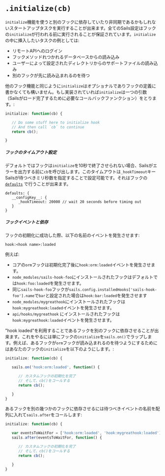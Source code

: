 # `.initialize(cb)`

`initialize`機能を使うと別のフックに依存していたり非同期であるかもしれないスタートアップタスクを実行することが出来ます。全てのSails設定はフックの`initialize`が行われる前に実行されることが保証されています。`initialize`の中に挿入したいタスクの例としては:

* リモートAPIへのログイン
* フックメソッドれつかれるデータベースからの読み込み
* ユーザーによって設定されたディレクトリからのサポートファイルの読み込み
* 別のフックが先に読み込まれるのを待つ

他のフック機能と同じように`initialize`はオプショナルでありフックの定義に書かなくても構いません。もし実装されていれば`initialize`は一つの引数（Sailsがロード完了するために必要なコールバックファンクション）をとります。:

```javascript
initialize: function(cb) {

   // Do some stuff here to initialize hook
   // And then call `cb` to continue
   return cb();

}
```

##### フックのタイムアウト設定

デフォルトではフックは`initialize`を10秒で終了させられない場合、Sailsがエラーを出力する前に`cb`を呼び出します。このタイムアウトは`_hookTimeout`キーSailsが待つべきミリ秒数を指定することで設定可能です。それはフックの[`defaults`](http://sailsjs.org/documentation/concepts/extending-sails/Hooks/hookspec/defaults.html) で行うことが出来ます。

```
defaults: {
   __configKey__: {
      _hookTimeout: 20000 // wait 20 seconds before timing out
   }
}
```

##### フックイベントと依存

フックの初期化に成功した際、以下の名前のイベントを発生させます:

`hook:<hook name>:loaded`

例えば:

* コアの`orm`フックは初期化完了後に`hook:orm:loaded`イベントを発生させます。
* `node_modules/sails-hook-foo`にインストールされたフックはデフォルトでは`hook:foo:loaded`を発生させます。
* 同じ`sails-hook-foo`フックが`sails.config.installedHooks['sails-hook-foo'].name`で`bar`と設定された場合は`hook:bar:loaded`を発生させます
* `node_modules/mygreathook`にインストールされたフックは`hook:mygreathook:loaded`イベントを発生させます。
* `api/hooks/mygreathook` にインストールされたフックは`hook:mygreathook:loaded`イベントを発生させます。

"hook loaded"を利用することであるフックを別のフックに依存させることが出来ます。これをやるには単にフックの`initialize`を`sails.on()`でラップします。例えば、あるフックが`orm`フックが読み込まれるのを待つようにするためにはあなたのフックの`initialize`を以下のようにします。:

```javascript
initialize: function(cb) {

   sails.on('hook:orm:loaded', function() {

      // カスタムフックの初期化を完了
      // そして、cb()をコールする
      return cb();

   }
}
```

あるフックを別の幾つかのフックに依存させるには待つべきイベントの名前を配列に入れて`sails.after`をコールします:

```javascript
initialize: function(cb) {

   var eventsToWaitFor = ['hook:orm:loaded', 'hook:mygreathook:loaded'];
   sails.after(eventsToWaitFor, function() {

      // カスタムフックの初期化を完了
      // そして、cb()をコールする
      return cb();

   }
}
```

<docmeta name="uniqueID" value="Hooks75005">
<docmeta name="displayName" value=".initialize()">
<docmeta name="stabilityIndex" value="3">
